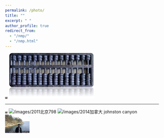 ```yaml
---
permalink: /photo/
title: ""
excerpt: " "
author_profile: true
redirect_from: 
  - "/nmp/"
  - "/nmp.html"
---
```

<img src="/images/2007物理所.jpg" alt="/images/2007物理所" width="8"/>
<img src="/images/算盘.jpg" alt="/images/算盘" width="280"/>

---

<img src="/images/2007物理所.jpg" alt="/images/2007物理所" width="8"/>

<img src="/images/2011北京798.jpg" alt="/images/2011北京798" width="80"/>

<img src="/images/2014加拿大 johnston canyon.jpg" alt="/images/2014加拿大 johnston canyon" width="80"/>

<img src="/images/2017温哥华.jpg" alt="/images/2017温哥华" width="80"/>
